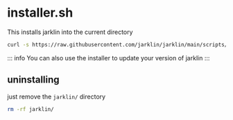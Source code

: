 # installer.sh

This installs jarklin into the current directory

```bash
curl -s https://raw.githubusercontent.com/jarklin/jarklin/main/scripts/installer.sh | bash
```

::: info
You can also use the installer to update your version of jarklin
:::

## uninstalling

just remove the `jarklin/` directory

```bash
rm -rf jarklin/
```
